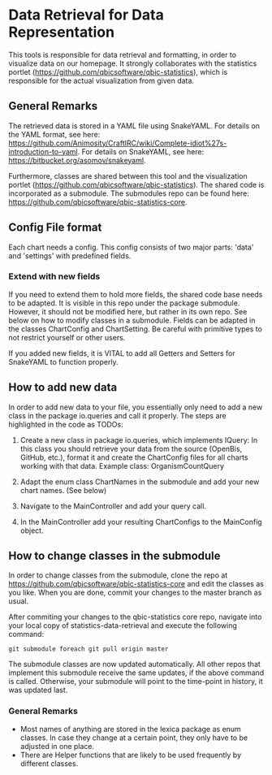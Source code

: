# Data Retrieval for Data Representation

This tools is responsible for data retrieval and formatting, in order to visualize data on our homepage.
It strongly collaborates with the statistics portlet (https://github.com/qbicsoftware/qbic-statistics), 
which is responsible for the actual visualization from given data.

## General Remarks
The retrieved data is stored in a YAML file using SnakeYAML. For details on the YAML format, see here: https://github.com/Animosity/CraftIRC/wiki/Complete-idiot%27s-introduction-to-yaml. 
For details on SnakeYAML, see here: https://bitbucket.org/asomov/snakeyaml. 

Furthermore, classes are shared between this tool and the visualization portlet (https://github.com/qbicsoftware/qbic-statistics). 
The shared code is incorporated as a submodule. The submodules repo can be found here: https://github.com/qbicsoftware/qbic-statistics-core.


## Config File format
Each chart needs a config. This config consists of two major parts: 'data' and 'settings' with predefined fields. 
### Extend with new fields
If you need to extend them to hold more fields, the shared code base needs to be adapted. It is visible 
in this repo under the package submodule. However, it should not be modified here, but rather in its own repo. See below on how to modify classes in a submodule. 
Fields can be adapted in the classes ChartConfig and ChartSetting.
Be careful with primitive types to not restrict yourself or other users.

If you added new fields, it is VITAL to add all Getters and Setters for SnakeYAML to function properly. 

## How to add new data 

In order to add new data to your file, you essentially only need to add a new class in the package io.queries and call
it properly. The steps are highlighted in the code as TODOs:

1. Create a new class in package io.queries, which implements IQuery:
    In this class you should retrieve your data from the source (OpenBis, GitHub, etc.), format it and 
    create the ChartConfig files for all charts working with that data. 
    Example class: OrganismCountQuery
    
2. Adapt the enum class ChartNames in the submodule and add your new chart names. (See below)

3. Navigate to the MainController and add your query call. 

4. In the MainController add your resulting ChartConfigs to the MainConfig object.

## How to change classes in the submodule

In order to change classes from the submodule, clone the repo at https://github.com/qbicsoftware/qbic-statistics-core
and edit the classes as you like. When you are done, commit your changes to the master branch as usual.

After commiting your changes to the qbic-statistics core repo, navigate into your local copy of statistics-data-retrieval 
and execute the following command:

``git submodule foreach git pull origin master``

The submodule classes are now updated automatically. All other repos that implement this submodule receive the same
updates, if the above command is called. Otherwise, your submodule will point to the time-point in history, it was updated last. 

### General Remarks
* Most names of anything are stored in the lexica package as enum classes. In case they change at a certain point,
    they only have to be adjusted in one place.
* There are Helper functions that are likely to be used frequently by different classes. 

